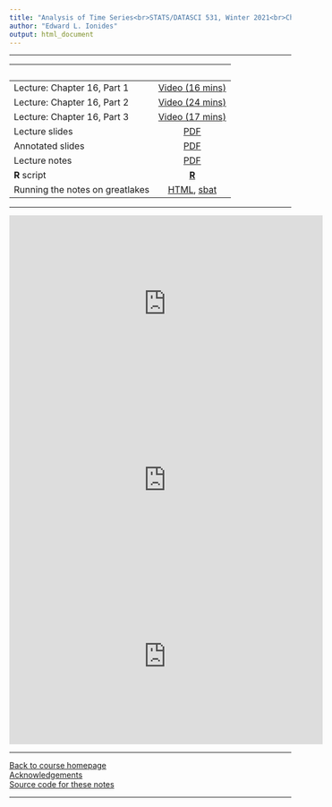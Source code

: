 ```yaml
---
title: "Analysis of Time Series<br>STATS/DATASCI 531, Winter 2021<br>Chapter 16: A case study of financial volatility and a POMP model with observations driving latent dynamics"
author: "Edward L. Ionides"
output: html_document
---
```


----------------------

| &nbsp;          | &nbsp;                                                                            |
|:----------------|:---------------------------------------------------------------------------------:|
| Lecture: Chapter 16, Part 1  | [Video (16 mins)](https://youtu.be/cDcPny96Gcs) |
| Lecture: Chapter 16, Part 2  | [Video (24 mins)](https://youtu.be/TAUDn2RkUWU) |
| Lecture: Chapter 16, Part 3  | [Video (17 mins)](https://youtu.be/XvM991mISJs) |
| Lecture slides  | [PDF](slides.pdf) |
| Annotated slides | [PDF](slides-annotated.pdf) |
| Lecture notes   | [PDF](notes.pdf) |
| **R** script | [**R**](main.R) |
| Running the notes on greatlakes | [HTML](README.html), [sbat](r-3.sbat) |
----------------------

<iframe width="560" height="315" src="https://www.youtube.com/embed/cDcPny96Gcs" frameborder="0" allow="accelerometer; autoplay; clipboard-write; encrypted-media; gyroscope; picture-in-picture" allowfullscreen></iframe>

<iframe width="560" height="315" src="https://www.youtube.com/embed/TAUDn2RkUWU" frameborder="0" allow="accelerometer; autoplay; clipboard-write; encrypted-media; gyroscope; picture-in-picture" allowfullscreen></iframe>

<iframe width="560" height="315" src="https://www.youtube.com/embed/XvM991mISJs" frameborder="0" allow="accelerometer; autoplay; clipboard-write; encrypted-media; gyroscope; picture-in-picture" allowfullscreen></iframe>


----------------------

[Back to course homepage](../index.html)  
[Acknowledgements](../acknowledge.html)  
[Source code for these notes](http://github.com/ionides/531w21/tree/master/16/)


----------------------
